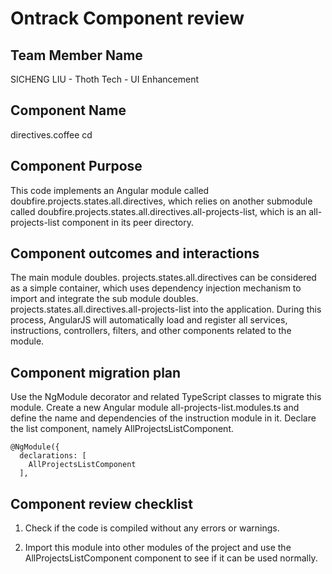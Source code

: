 # Ontrack Component review

## Team Member Name

SICHENG LIU - Thoth Tech - UI Enhancement

## Component Name

directives.coffee
cd
## Component Purpose

This code implements an Angular module called doubfire.projects.states.all.directives, which relies on another submodule called doubfire.projects.states.all.directives.all-projects-list, which is an all-projects-list component in its peer directory.

## Component outcomes and interactions

The main module doubles. projects.states.all.directives can be considered as a simple container, which uses dependency injection mechanism to import and integrate the sub module doubles. projects.states.all.directives.all-projects-list into the application. During this process, AngularJS will automatically load and register all services, instructions, controllers, filters, and other components related to the module.

## Component migration plan

Use the NgModule decorator and related TypeScript classes to migrate this module. Create a new Angular module all-projects-list.modules.ts and define the name and dependencies of the instruction module in it. Declare the list component, namely AllProjectsListComponent.

```AngularJS
@NgModule({
  declarations: [
    AllProjectsListComponent
  ],
```

## Component review checklist

1. Check if the code is compiled without any errors or warnings.

2. Import this module into other modules of the project and use the AllProjectsListComponent component to see if it can be used normally.
